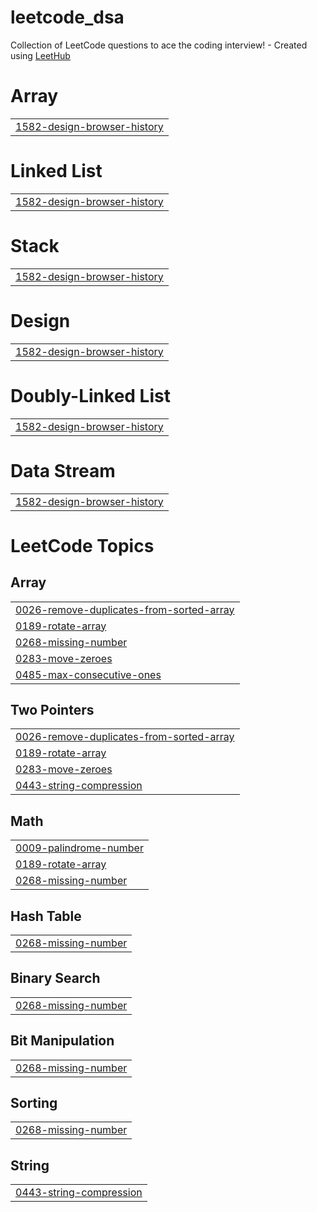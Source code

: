 # leetcode_dsa
Collection of LeetCode questions to ace the coding interview! - Created using [LeetHub](https://github.com/QasimWani/LeetHub)


# Array
|  |
| ------- |
| [1582-design-browser-history](https://github.com/mansiigit/leetcode_dsa/tree/master/1582-design-browser-history) |
# Linked List
|  |
| ------- |
| [1582-design-browser-history](https://github.com/mansiigit/leetcode_dsa/tree/master/1582-design-browser-history) |
# Stack
|  |
| ------- |
| [1582-design-browser-history](https://github.com/mansiigit/leetcode_dsa/tree/master/1582-design-browser-history) |
# Design
|  |
| ------- |
| [1582-design-browser-history](https://github.com/mansiigit/leetcode_dsa/tree/master/1582-design-browser-history) |
# Doubly-Linked List
|  |
| ------- |
| [1582-design-browser-history](https://github.com/mansiigit/leetcode_dsa/tree/master/1582-design-browser-history) |
# Data Stream
|  |
| ------- |
| [1582-design-browser-history](https://github.com/mansiigit/leetcode_dsa/tree/master/1582-design-browser-history) |
<!---LeetCode Topics Start-->
# LeetCode Topics
## Array
|  |
| ------- |
| [0026-remove-duplicates-from-sorted-array](https://github.com/mansiigit/leetcode_dsa/tree/master/0026-remove-duplicates-from-sorted-array) |
| [0189-rotate-array](https://github.com/mansiigit/leetcode_dsa/tree/master/0189-rotate-array) |
| [0268-missing-number](https://github.com/mansiigit/leetcode_dsa/tree/master/0268-missing-number) |
| [0283-move-zeroes](https://github.com/mansiigit/leetcode_dsa/tree/master/0283-move-zeroes) |
| [0485-max-consecutive-ones](https://github.com/mansiigit/leetcode_dsa/tree/master/0485-max-consecutive-ones) |
## Two Pointers
|  |
| ------- |
| [0026-remove-duplicates-from-sorted-array](https://github.com/mansiigit/leetcode_dsa/tree/master/0026-remove-duplicates-from-sorted-array) |
| [0189-rotate-array](https://github.com/mansiigit/leetcode_dsa/tree/master/0189-rotate-array) |
| [0283-move-zeroes](https://github.com/mansiigit/leetcode_dsa/tree/master/0283-move-zeroes) |
| [0443-string-compression](https://github.com/mansiigit/leetcode_dsa/tree/master/0443-string-compression) |
## Math
|  |
| ------- |
| [0009-palindrome-number](https://github.com/mansiigit/leetcode_dsa/tree/master/0009-palindrome-number) |
| [0189-rotate-array](https://github.com/mansiigit/leetcode_dsa/tree/master/0189-rotate-array) |
| [0268-missing-number](https://github.com/mansiigit/leetcode_dsa/tree/master/0268-missing-number) |
## Hash Table
|  |
| ------- |
| [0268-missing-number](https://github.com/mansiigit/leetcode_dsa/tree/master/0268-missing-number) |
## Binary Search
|  |
| ------- |
| [0268-missing-number](https://github.com/mansiigit/leetcode_dsa/tree/master/0268-missing-number) |
## Bit Manipulation
|  |
| ------- |
| [0268-missing-number](https://github.com/mansiigit/leetcode_dsa/tree/master/0268-missing-number) |
## Sorting
|  |
| ------- |
| [0268-missing-number](https://github.com/mansiigit/leetcode_dsa/tree/master/0268-missing-number) |
## String
|  |
| ------- |
| [0443-string-compression](https://github.com/mansiigit/leetcode_dsa/tree/master/0443-string-compression) |
<!---LeetCode Topics End-->